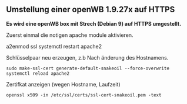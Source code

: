 ## Umstellung einer openWB 1.9.27x auf HTTPS ##

**Es wird eine openWB box mit Strech (Debian 9) auf HTTPS umgestellt.**

Zuerst einmal die notigen apache module aktivieren.

a2enmod ssl
systemctl restart apache2


Schlüsselpaar neu erzeugen, z.b Nach änderung des Hostnamens.
```
sudo make-ssl-cert generate-default-snakeoil --force-overwrite
systemctl reload apache2
```

Zertifkat anzeigen (wegen Hostname, Laufzeit)
```
openssl x509 -in /etc/ssl/certs/ssl-cert-snakeoil.pem -text
```




